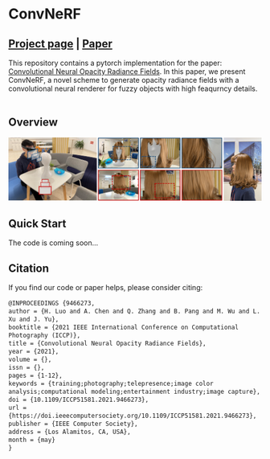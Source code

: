 # ConvNeRF
## [Project page](https://haiminluo.github.io/publication/convnerf/) |  [Paper](https://www.computer.org/csdl/proceedings-article/iccp/2021/09466273/1uSSXDOinlu)
This repository contains a pytorch implementation for the paper: [Convolutional Neural Opacity Radiance Fields](https://www.computer.org/csdl/proceedings-article/iccp/2021/09466273/1uSSXDOinlu). In this paper, we present ConvNeRF,  a novel scheme to generate opacity radiance fields with a convolutional neural renderer for fuzzy objects with high feaqurncy details.<br><br>

## Overview
![ConvNeRF_overview](medias/teaser.png "Magic Gardens")

## Quick Start
The code is coming soon...

## Citation
If you find our code or paper helps, please consider citing:
```
@INPROCEEDINGS {9466273,
author = {H. Luo and A. Chen and Q. Zhang and B. Pang and M. Wu and L. Xu and J. Yu},
booktitle = {2021 IEEE International Conference on Computational Photography (ICCP)},
title = {Convolutional Neural Opacity Radiance Fields},
year = {2021},
volume = {},
issn = {},
pages = {1-12},
keywords = {training;photography;telepresence;image color analysis;computational modeling;entertainment industry;image capture},
doi = {10.1109/ICCP51581.2021.9466273},
url = {https://doi.ieeecomputersociety.org/10.1109/ICCP51581.2021.9466273},
publisher = {IEEE Computer Society},
address = {Los Alamitos, CA, USA},
month = {may}
}
```